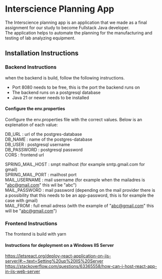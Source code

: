 # Interscience Planning App
The Interscience planning app is an application that we made as a final assignment for our study to become Fullstack Java developer.  <br/>
The application helps to automate the planning for the manufacturing and testing of lab analyzing equipment.

## Installation Instructions

### Backend Instructions

when the backend is build, follow the following instructions. <br/>

- Port 8080 needs to be free, this is the port the backend runs on <br/>
- The backend runs on a postgresql database <br/>
- Java 21 or newer needs to be installed <br/>

#### Configure the env.properties
Configure the env.properties file with the correct values. Below is an explenation of each value: <br/>

DB_URL : url of the postgres-database <br/>
DB_NAME : name of the postgres-database <br/>
DB_USER : postgresql username <br/>
DB_PASSWORD : postgresql password <br/>
CORS : frontend url <br/>

SPRING_MAIL_HOST : smpt mailhost (for example smtp.gmail.com for gmail) <br/>
SPRING_MAIL_PORT : mailhost port  <br/>
MAIL_USERNAME : mail username (for example when the mailadres is "abc@gmail.com" this wil be "abc") <br/>
MAIL_PASSWORD : mail password (depending on the mail provider there is a possibility that this needs to be an app-password, this is for example the case with gmail) <br/>
MAIL_FROM : full email adress (with the example of "abc@gmail.com" this will be "abc@gmail.com") <br/>


### Frontend Instructions

The frontend is build with yarn

#### Instructions for  deployment on a Windows IIS Server
https://letsreact.org/deploy-react-application-on-iis-server/#:~:text=Setting%20up%20IIS%20Server <br/>
https://stackoverflow.com/questions/63365558/how-can-i-host-react-app-in-iis-web-server
